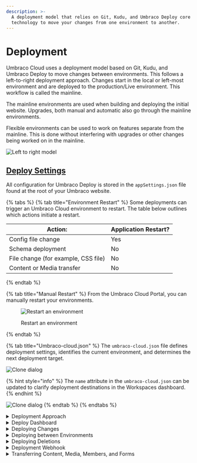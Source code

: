 ```yaml
---
description: >-
  A deployment model that relies on Git, Kudu, and Umbraco Deploy core
  technology to move your changes from one environment to another.
---
```


# Deployment

Umbraco Cloud uses a deployment model based on Git, Kudu, and Umbraco Deploy to move changes between environments. This follows a left-to-right deployment approach. Changes start in the local or left-most environment and are deployed to the production/Live environment. This workflow is called the mainline.

The mainline environments are used when building and deploying the initial website. Upgrades, both manual and automatic also go through the mainline environments.

Flexible environments can be used to work on features separate from the mainline. This is done without interfering with upgrades or other changes being worked on in the mainline.

![Left to right model](deployment/images/left-to-right-approach.png)

## [Deploy Settings](https://docs.umbraco.com/umbraco-deploy/getting-started/deploy-settings)

All configuration for Umbraco Deploy is stored in the `appSettings.json` file found at the root of your Umbraco website.

{% tabs %}
{% tab title="Environment Restart" %}
Some deployments can trigger an Umbraco Cloud environment to restart. The table below outlines which actions initiate a restart.

| Action:                             | Application Restart? |
| ----------------------------------- | -------------------- |
| Config file change                  | Yes                  |
| Schema deployment                   | No                   |
| File change (for example, CSS file) | No                   |
| Content or Media transfer           | No                   |
{% endtab %}

{% tab title="Manual Restart" %}
From the Umbraco Cloud Portal, you can manually restart your environments.

<figure><img src=".gitbook/assets/image (38).png" alt="Restart an environment"><figcaption><p>Restart an environment</p></figcaption></figure>
{% endtab %}

{% tab title="Umbraco-cloud.json" %}
The `umbraco-cloud.json` file defines deployment settings, identifies the current environment, and determines the next deployment target.

![Clone dialog](deployment/images/Umbraco-cloud-json.png)

{% hint style="info" %}
The `name` attribute in the `umbraco-cloud.json` can be updated to clarify deployment destinations in the Workspaces dashboard.
{% endhint %}

![Clone dialog](deployment/images/change-env-name-v8.png)
{% endtab %}
{% endtabs %}

<details>

<summary>Deployment Approach</summary>

Umbraco Cloud separates schema and content during deployment. Schema includes Document Types, Templates, Forms, Views, and config files. Content includes content items and media.

* **Deploy:** Moves schema between environments using a Git client or the Umbraco Cloud Portal.
* **Transfer:** Move content and media directly via the Umbraco backoffice.

### Types of Deployments

| Schema Deployments                                                                                                                | Content and Media Transfers                                                                                                                                                                                                                                                 |
| --------------------------------------------------------------------------------------------------------------------------------- | --------------------------------------------------------------------------------------------------------------------------------------------------------------------------------------------------------------------------------------------------------------------------- |
| Schema is stored in a Git repository. These are **deployed** between environments using a Git client or the Umbraco Cloud Portal. | Content and Media items are not stored in the Git repository. They must be **transferred** directly from the Umbraco backoffice using the **Queue for Transfer** option. Once queued, use the **Deployment** Dashboard in the **Content** section to complete the transfer. |

Content editors do not need Umbraco Cloud Portal access. They can manage content through the backoffice, while developers handle schema deployments via Git.

### Deploying Schema

The source and target environments must be in sync before transferring content and media. Deploy schema first to ensure consistency.

* [Deploy changes from Local to Cloud](broken-reference)
* [Deploy changes between Cloud environments](broken-reference)
* [Umbraco Forms on Cloud](umbraco-forms-on-cloud.md)

### Transfer Content and Media

Content and media move between environments through the Umbraco backoffice. Content can be transferred from Local to Development and restored from Live or Staging.

* [Transfer Content and Media](broken-reference)
* [Restore Content and Media](restoring-content.md)

{% hint style="info" %}
The transfer and restore process is the same for Local to Cloud and between Cloud environments.
{% endhint %}

</details>

<details>

<summary>Deploy Dashboard</summary>

Below you will find the different sections on the Deploy dashboard and how they can be used.

## Deploy Status

Here you can see whether the latest deployment has been completed or failed. You can see the version of Umbraco Deploy you are running, and the last time an operation was run.

<figure><img src="deployment/images/image (8).png" alt=""><figcaption><p>Umbraco Deploy status</p></figcaption></figure>

## Deploy Operations

With the Deploy operations, you can run different operations in Umbraco Deploy.

<figure><img src="deployment/images/image (3).png" alt=""><figcaption><p>The different Deploy operations.</p></figcaption></figure>

Below you can read what each operation will do when run through the dashboard.

### Update Umbraco Schema From Data Files

Running this operation will update the Umbraco Schema based on the information in the `.uda` files on disk.

### Export Schema To Data Files

Running this operation will extract the schema from Umbraco and output it to the `.uda` files on disk.

### Clear Cached Signatures

Running this operation will clear the cached artifact signatures from the Umbraco environment. This should not be necessary, however, it may resolve reports of schema mismatches when transferring content that has been aligned.

### Set Cached Signatures

This operation will set the cached artifact signatures for all entities within the Umbraco environment. Use this when signatures have been cleared and you want to ensure they are pre-generated before attempting a potentially longer restore or transfer operation.

## Download Deploy Artifacts

Running this operation will download a zip file with all the Deploy artifacts representing the Umbraco schema in the form of `.uda` files.

This operation is useful if you want to move to another Umbraco instance and migrate the data with you.

<figure><img src="deployment/images/image (9).png" alt=""><figcaption><p>Download the Deploy artifacts</p></figcaption></figure>

## Configuration Details

In the Configuration details, you can see how Umbraco Deploy has been [configured](https://docs.umbraco.com/umbraco-deploy/deploy-settings) on your environment. You get an overview of the Setting options, the current value(s), and notes help you understand each of the settings. Updates to the need to be applied in the `appsettings.json` file.

<figure><img src="deployment/images/image (2).png" alt=""><figcaption><p>Example of Umbraco Deploy configuration.</p></figcaption></figure>

## Schema Comparison

The Schema Comparison table shows the schema information managed by Umbraco Deploy.

You can see a comparison between the information that is held in Umbraco and the information in the `.uda` files on disk.

The table shows:

* The name of the schema
* The file name
* Whether the file exists in Umbraco
* Whether the file exists
* Whether the file is up-to-date

<figure><img src="deployment/images/image (5).png" alt=""><figcaption><p>Document type schema comparison</p></figcaption></figure>

You can also view details about a certain element by selecting "View Details".

This will show the difference between entities stored in Umbraco and the `.uda` file stored on disk.

<figure><img src="deployment/images/image (7).png" alt=""><figcaption><p>Showing how you can compare schema in the deploy dashboard</p></figcaption></figure>

</details>

<details>

<summary>Deploying Changes</summary>

Let's see how to deploy your code changes and metadata from a local instance to your Cloud environment.

Local changes in your Umbraco Cloud project are automatically detected and synced with your Git client for seamless collaboration.

There are two ways this can be done. You can push the changes using a Git UI or your terminal. This guide will show how you can use both ways to deploy your local changes to Umbraco Cloud.

## Prerequisites

* A clone of your Cloud project.
* A [Git UI](https://git-scm.com/downloads/guis) or a Terminal.
* Created some Document Types and Data Types with corresponding `.uda` files.
  * The files are located in the `/umbraco/Deploy/Revision` folder.

## Deploying using a Git UI

Once you have created some Documents and Data types, follow the steps below to deploy your local changes using a Git UI. The guide will use [Fork](https://git-fork.com/) as the Git UI, however you can use your own preferred Git UI.

1. Go to your Git UI.
2. Check for local changes in your UI.

<figure><img src=".gitbook/assets/image (81).png" alt="Local changes in Git UI."><figcaption><p>Local changes in Git UI.</p></figcaption></figure>

3. Prepare changes, so they are ready to be committed.
4. Write a commit subject
5. Write a description of the commit.
6. Commit the files.

<div align="right" data-full-width="false"><figure><img src=".gitbook/assets/image (82).png" alt="Ready the files for commit."><figcaption><p>Ready the files for commit.</p></figcaption></figure></div>

4. Push the files to your cloud project in the UI.

<figure><img src=".gitbook/assets/image (83).png" alt="Push changes to Umbraco Cloud."><figcaption><p>Push changes to Umbraco Cloud.</p></figcaption></figure>

The deployment will kick in and the new Documents and Data Types you have created locally are now automatically created on the remote environment.

After deploying changes locally to your Cloud environment, use the Umbraco Cloud portal's **'Deploy changes to ..'** button for subsequent deployments to other environments. For more information, see the [Deploying between Cloud Environments](broken-reference) article.

## Deploying local changes using the terminal

To deploy your local changes from local to Umbraco Cloud using a terminal follow the steps below:

1. Navigate to your local projects folder using the `cd YourProjectName` command in the terminal.
2. Check for pending changes in your project with `git status`.
3. Add the pending changes with `git add -`.
4. Commit the staged files using `git commit -m "Adding updated schema changes"`.
5. Push the changes to Umbraco Cloud using `git push`.
   1. Do a `git pull` if the push is rejected.

If you have to pull down, make sure to see if any of these commits contain changes to the schema (anything in `umbraco/Deploy/Revision/`).

To validate your local site and ensure compatibility with the updated schema, use the [**Deploy Dashboard**](https://docs.umbraco.com/umbraco-cloud/deployments/deploy-dashboard) in the **Settings** section of the Umbraco backoffice.

Here, you can see the status of ongoing or completed deployment processes. The status will show whether an operation has been triggered and is in progress has been completed, or has failed.

The dashboard will show the status based on the marker files on the disk, eg. `deploy-progress`. From the **Deploy** Dashboard, it is also possible to trigger different processes.

</details>

<details>

<summary>Deploying between Environments</summary>

When you are working in your Cloud environment, changes made through the Backoffice are automatically detected and committed to the site's Git repository. This includes Umbraco-specific items like Document Types and Templates. These changes are also referred to as metadata.

## Deploying between Mainline Environments

Changes made in your Cloud environments will appear in the Umbraco Cloud portal. You can see what files have been added or changed and who made the changes.

To deploy metadata changes from one Cloud environment to another, click the **Deploy changes** button on the environment where the changes were made.

<figure><img src=".gitbook/assets/image (39).png" alt=""><figcaption></figcaption></figure>

The deployment starts, and you can follow the progress in the **Overview** section of your project.

<figure><img src=".gitbook/assets/image (41).png" alt="Deployment in progress"><figcaption><p>Deployment in progress</p></figcaption></figure>

Once complete, the changes are deployed to the next Cloud environment in the deployment flow. If you have additional environments, repeat this process to deploy the changes through each environment.

## Syncing Changes Between Mainline and Flexible Environment

When working with a flexible environment alongside your mainline environments, it's important to keep them aligned to avoid conflicts and ensure consistent deployments.

If any changes have been made in a mainline environment those changes must be pulled into the flexible environment before pushing updates back. The changes can be updated Document Types, content, or other schema changes.

![Pull changes from Mainline Environment](deployment/images/pull-changes-from-mainline.png)

If what you've been working on in the flexible environment has also been changed in the mainline, a merge conflict will occur. These conflicts need to be resolved before you can continue with the deployment. For information on how to resolve them, see the [Merge Conflicts on Flexible Environments](resolve-issues-quickly-and-efficiently/deployments/merge-conflicts-on-flexible-environments.md) article.

Once you’ve completed your feature or update in the flexible environment and it’s synced with the latest mainline changes:

* Push your changes from the flexible environment to the mainline environment.
* From there, the changes become part of the regular deployment flow.

![Push changes to the Mainline Environment](deployment/images/push-changes-to-mainline.png)

## Important Notes

When you deploy, for example, from your left-most mainline environment to your Live environment, changes are made to the Live environment. These changes will then be merged back into the left-most mainline environment.

Here are the automatic steps Umbraco Cloud goes through when you hit the _"Deploy changes"_ button:

* Before pushing your changes from the source environment, the engine running Umbraco Cloud - **Umbraco Deploy** - looks for changes in the repository on the target environment
* If changes are found, Umbraco Deploy _merges_ the changes from the target environment into the repository on the source environment.
* After the merge, the changes from the source environment are pushed to the repository on the target environment.
* Finally, the changes pushed to the target repository are extracted to the site, and you will now see your changes reflected in the Backoffice and on the Frontend.

It is recommended that you **only make changes to metadata on the left-most mainline environment or a flexible environment**. Making changes directly on other mainline environments can cause merge conflicts when you deploy.

{% hint style="warning" %}
It is important to be aware of how deletions work between environments. Some deletions are environment-specific and others are not. For more information see the [Deploying Deletions article](broken-reference).
{% endhint %}

Refer to our troubleshooting documentation about [how to resolve collision errors](resolve-issues-quickly-and-efficiently/deployments/structure-error.md), if you should run into issues while deploying between your Umbraco Cloud environments.

</details>

<details>

<summary>Deploying Deletions</summary>

On Umbraco Cloud, deletions are environment specific. To delete something entirely from your project, you need to delete it in all environments.

In this article, you can read about the correct way of deleting files, schema, and content from your Umbraco Cloud project.

When you have an Umbraco Cloud project, you might have couple of environments including a local clone of the project. Each of these environments have their own database. These databases store references to your content, media, and schema files, such as Document Types and Templates.

The databases are environment specific. During deployment across environments, Umbraco Cloud's engine compares schema files with database references using _alias_ and _GUID_ for accuracy. If something doesn't add up, for example, there is a mismatch between the database references and the files deployed, you will see an error. Learn more about this in the [Troubleshooting section](resolve-issues-quickly-and-efficiently/deployments/).

The workflow described above does not recognize deletions of content and schema from the database. You'll need to delete the content and/or schema on all your environments to fully complete the deletion.

The main reason not to delete schema and content on deployments is that it could lead to an unrecoverable loss of data.

Here's an example of what can happen when a Document Type is deleted and deployed:

* A Document Type is deleted in the left-most mainline environment.
* This deletion is then pushed to the Live environment, where many content nodes depend on the deleted Document Type.
* When the deployment is completed, all those content nodes would be instantly removed.

In the scenario described above, there is no option to roll back because the Document Type they rely on no longer exists. To prevent such situations, manual deletion is necessary. You must actively decide on each environment for the process to occur. Below is the same scenario explained in more detail.

## Example scenario

The following example will build in the scenario outlined above, calling the left-most mainline environment the **Development** environment. In addition to the deletion, additional changes that have been made will also be deployed.

Before you deploy the changes, the Development environment will show that the following changes are ready to be deployed:

<figure><img src=".gitbook/assets/image (42).png" alt=""><figcaption><p>Changes ready for deployment</p></figcaption></figure>

Following the **Activity log** in the browser, you'll notice that the `.uda` file for the Document Type gets deleted. Additionally, other files with changes are copied to the Live environment.

Once the deployment is completed, the following changes has taken place:

* The template is correctly updated.
* The Document Type you deleted on the Development environment is still present in the backoffice on the Live environment.

The reason for the Document Type to still be there is, that the associated `.uda` file is deleted. The Document Type still exists in the database.

To delete the Document Type from your entire project, you need to delete it from the backoffice of the other environments. When the Document Type has been deleted from the backoffice of all the environments and no `.uda` file exist, it is fully removed.

If you save your Document Type during the process, a new `.uda` file is generated. This can recreate your deleted Document Type when deploying changes between environments.

## Which deletions are deployed?

Every **file** that's deleted, will also be deleted on the next environment when you deploy. However, there are some differences depending on what you have deleted.

Here's an overview of what happens when you deploy deletions to the next environment.

### Deleting Schema (Document Types, Datatypes, etc.)

| Deleted                     | Not Deleted                                       |
| --------------------------- | ------------------------------------------------- |
| The associated `.uda` file. | The entry in the database.                        |
|                             | The item will still be visible in the backoffice. |

### Deleting a Template

| Deleted                                       | Not Deleted                                                              |
| --------------------------------------------- | ------------------------------------------------------------------------ |
| The associated `.uda` file.                   | The entry in the database.                                               |
| The associated `.cshtml` file (the view file) | The template file will be empty, but still be visible in the backoffice. |

### Deleting Files (CSS files, config files, etc.)

All files are deleted in the next environment upon deployment.

### Deleting Content and/or Media

Deletions of content and media won't be detected during deployments. You must manually delete them on each environment where removal is desired.

### Deleting Backoffice Languages

| Deleted                     | Not Deleted                                                                                        |
| --------------------------- | -------------------------------------------------------------------------------------------------- |
| The associated `.uda` file. | The entry in the database.                                                                         |
|                             | The language will still be visible in the Backoffice/Content dashboard (for multilingual content). |

Deleting the language in the backoffice on the target environment will ensure the environments are in sync.

</details>

<details>

<summary>Deployment Webhook</summary>

You can now configure a deployment webhook to be triggered upon successful deployments to any of your Umbraco Cloud environments. For example, when deploying from your local environment to one of your Cloud environments. Upon successful deployment, general information about the deployment will be posted in a JSON format to the specific URL you have configured.

## Use cases

There are many use cases for deployment webhooks such as providing a detailed audit trail. Here are some scenarios where webhooks could be useful:

1. Any deployments to the Live site could be relevant for many parties in a company. Posting information about a deployment in internal communication channels like Slack is made possible using this feature.
2. Monitoring of the whole deployment cycle. A successful deployment might cause an error to show on the website. Integrating the webhook with other monitoring services, you could find out which deployment caused the issue.
3. Letting content editors know about particular deployments such as when a new Document Type was added. Will inform them that they can now use the new Document Type.

## How to set up a webhook

![Adding deployment webhook](deployment/images/Post-deployment-webhooks.gif)

1. From the Umbraco Cloud Portal go to **Settings** -> **Webhooks**
2. Select the environment to register a webhook.
3. Fill in the **Webhook URL** to which the data about a deployment should be posted to. An absolute URL with HTTP/HTTPS schema is an acceptable input to the field - ex. `https://exampleURL.com`
4. Click **Add Webhook**.

## Sample data

General information about the deployment (to the configured environment) will be posted in JSON format to the URL (configured in the previous section).

### Headers

The headers contain information about the payload in JSON format as well as a version of the payload.

```json
X-Umb-Webhook-Version: 1
Content-Type: application/json; charset=utf-8
```

### Contents

Contents of the payload contain general information about the current deployment with links to the project in the Portal and the frontend of the environment. The final section lists deployed commits, including author, commit message, and changed files in the environment.

```json
{
    "Id": "40810bf1bbbfc16dd273162509de297ad386fb4e",
    "Status": "success",
    "StatusText": "",
    "AuthorEmail": "laughingunicorn@example.com",
    "Author": "Laughing Unicorn",
    "Message": "Adding document type 'LaughingUnicornLaughs'",
    "Progress": "",
    "ReceivedTime": "2017-10-02T11:19:00.4984213Z",
    "StartTime": "2017-10-02T11:19:04.1328336Z",
    "EndTime": "2017-10-02T11:19:24.3470224Z",
    "LastSuccessEndTime": "2017-10-02T11:19:24.3470224Z",
    "Complete": true,
    "ProjectName": "laughingUnicorn",
    "ProjectUrl": "s1.umbraco.io/project/laughingunicorn",
    "SiteUrl": "laughingunicorn.s1.umbraco.io",
    "EnvironmentName": "Live",
    "Commits": [
        {
            "AuthorName": "Laughing Unicorn",
            "AuthorEmail": "laughingunicorn@example.com",
            "Message": "Adding document-type 'LaughingUnicornLaughs'\n",
            "Timestamp": "2017-10-02T07:16:39",
            "ChangedFiles": [
                "data\\revision\\document-type__9ac71ecba6d84344af4bcbf43ab6cd80.uda"
            ]
        },
        {
            "AuthorName": "Laughing Unicorn",
            "AuthorEmail": "laughingunicorn@example.com",
            "Message": "Adding template 'LaughingUnicornLaughs'\n",
            "Timestamp": "2017-10-02T07:16:38",
            "ChangedFiles": [
                "Views\\laughingunicornlaughs.cshtml",
                "data\\revision\\template__80d64e8172df46479ccf330bb9f63f2c.uda"
            ]
        }
    ]
}
```

</details>

<details>

<summary>Transferring Content, Media, Members, and Forms</summary>

After deploying changes to the metadata, it's time to transfer your content and media. This is done from the Umbraco Backoffice.

Content and media transfers are flexible which means you have complete control over which content nodes and/or media items you want to transfer - all in one go, a few at a time, or a single node.

Transferring content will overwrite any existing nodes on the target environment. Content transfers will transfer the items that you select in the "source" environment to the "target" environment the same as it was in the "source". This means that if you have some content on the target environment already, this will be replaced by the new content from the source environment.

**Important**: Content and Media transfers will only work if you've deployed all changes to your metadata beforehand. Please refer to our documentation on how to deploy metadata from either [Local to Cloud](broken-reference) or [Cloud to Cloud](broken-reference).

## Step-by-step

Let’s go through a content transfer step by step. Imagine you’ve finished working on new content for your project locally and you are ready to transfer the changes to your Cloud Development environment.

You want to transfer the whole site. You start from the `Home` node and choose to transfer everything under it:

1. Right-click **...** next to the `Home` node in the **Content** tree.
2. Select **Queue for transfer**.
3. Alternatively, if you are in the Home page editor, you can go to the **Actions** dropdown and select **Queue for transfer**.
4. Choose if you want to **include all items below** the chosen page or only transfer the chosen node. Alternatively, right-click the **Content** tree and select **Queue for transfer** to transfer all your content at once.
5. Click **Queue**.
6. Select **Open transfer queue**. The **Workspaces** dashboard opens.
   * You will be able to see which items are currently ready to be transferred - this will include both content and media that you've _queued for transfer_.
7. Click **Transfer to Development** and monitor the progress of the transfer.

Once the transfer is completed, you will see a confirmation message stating that the transfer has succeeded.

### Media Items

Media items are transferred the same way as content:

1. Right-click the items in the **Media** section and select **Queue for transfer**. Alternatively, right-click the Media tree and select **Queue for transfer** to transfer all your media at once.
2. Click **Queue**.
3. Select **Open transfer queue**. The **Workspaces** dashboard opens.
4. Click **Transfer to Development**.

### [Members and Member Groups](https://docs.umbraco.com/umbraco-deploy/deploy-settings#allowmembersdeploymentoperations-and-transfermembergroupsascontent)

To be able to transfer Members and Member groups make sure that `AllowMembersDeploymentOperations` is configured to `transfer` and `TransferMemberGroupsAsContent` is set to `true`. This needs to be done in the `appSettings.json` file

```json
"Umbraco": {
    "Deploy": {
        "Settings": {
            "AllowMembersDeploymentOperations": "Transfer",
            "TransferMemberGroupsAsContent": true,
        }
    }
  }
```

Once the settings have been configured Members can be transferred in the same ways as both content and media from the Members section:

1. Right-click on the **Members** or the **Member Groups** folder and choose **Queue for transfer.**
2. Click Queue.
3. Select **Open transfer queue**. The workspace dashboard opens.
4. Click **Transfer to Development**.

### Umbraco Forms

You'll need to ensure the `TransferFormsAsContent` the setting is set to `true` in the `appsettings.json`file:

```json
"Umbraco": {
    "Deploy": {
        "Settings": {
            "TransferFormsAsContent": true,
        }
    }
  }
```

Once the setting has been added to the source and target environment, Forms can be transferred the same way as content and media:

1. Right-click the items in the Forms section and choose **Queue for transfer**. Alternatively, right-click the Forms tree and select **Queue for transfer** to transfer all your Forms at once.
2. Click **Queue**.
3. Select **Open transfer queue**. The **Workspaces** dashboard opens.
4. Click **Transfer to Development**.

{% hint style="info" %}
This does not include entries submitted via the forms.
{% endhint %}

### TransferDictionaryAsContent <a href="#transferdictionaryascontent" id="transferdictionaryascontent"></a>

Deploy can be configured to allow for backoffice transfers of dictionary items instead of using files serialized to disk by setting `TransferDictionaryAsContent` as `true`.

```json
"Umbraco": {
    "Deploy": {
        "Settings": {
             "TransferDictionaryAsContent": true,
        }
    }
  }
```

{% hint style="info" %}
When changing the values for`TransferDictionaryAsContent` and `TransferFormsAsContent` to `true,`remove any `.uda` files for Forms and Dictionary entities that have been serialized to disk. These will no longer be updated. By deleting them you avoid any risk of them being processed in the future and inadvertently reverting a form to an earlier state.
{% endhint %}

## Schema Mismatches

Sometimes a content transfer might not be possible. For example, if you add a new property to the HomePage Document type and you don’t have that property in the other Cloud environment, you’ll get an error with a hint on how to fix this.

![clone dialog](deployment/images/schema-mismatch_v10.png)

If you are seeing this type of issue when trying to transfer content, refer to the [Schema Mismatches](resolve-issues-quickly-and-efficiently/deployments/schema-mismatches.md) article, where you can read about how to resolve the issues.

</details>
